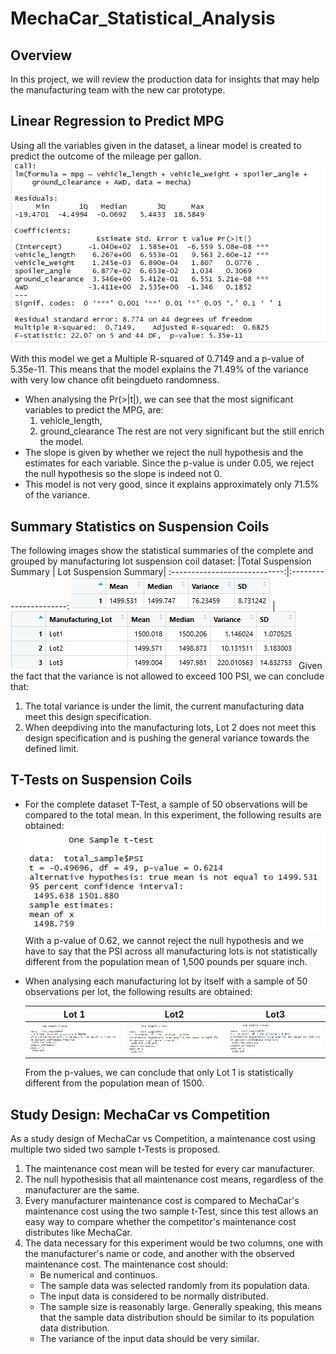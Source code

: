 # MechaCar_Statistical_Analysis

## Overview
In this project, we will review the production data for insights that may help the manufacturing team with the new car prototype.

## Linear Regression to Predict MPG
Using all the variables given in the dataset, a linear model is created to predict the outcome of the mileage per gallon.
![](images/lm_summary.png)

With this model we get a Multiple R-squared of 0.7149 and a p-value of 5.35e-11. This means that the model explains the 71.49% of the variance with very low chance ofit beingdueto randomness.

* When analysing the Pr(>|t|), we can see that the most significant variables to predict the MPG, are:
    1. vehicle_length, 
    2. ground_clearance
    The rest are not very significant but the still enrich the model.
* The slope is given by whether we reject the null hypothesis and the estimates for each variable. Since the p-value is under 0.05, we reject the null hypothesis so the slope is indeed not 0.
* This model is not very good, since it explains approximately only 71.5% of the variance.

## Summary Statistics on Suspension Coils
The following images show the statistical summaries of the complete and grouped by manufacturing lot suspension coil dataset:
|Total Suspension Summary | Lot Suspension Summary|
:----------------------------:|:----------------------:
![](images/total_summary.png) | ![](images/lot_summary.png)
Given the fact that the variance is not allowed to exceed 100 PSI, we can conclude that:
1. The total variance is under the limit, the current manufacturing data meet this design specification.
2. When deepdiving into the manufacturing lots, Lot 2 does not meet this design specification and is pushing the general variance towards the defined limit.

## T-Tests on Suspension Coils
* For the complete dataset T-Test, a sample of 50 observations will be compared to the total mean. In this experiment, the following results are obtained:
![](images/t_test_total.png)                                                                                                       
With a p-value of 0.62, we cannot reject the null hypothesis and we have to say that the PSI across all manufacturing lots is not statistically different from the population mean of 1,500 pounds per square inch.
* When analysing each manufacturing lot by itself with a sample of 50 observations per lot, the following results are obtained:

    |Lot 1                 |Lot2                   |Lot3                   |
    :---------------------:|:---------------------:|:----------------------:
    ![](images/t_test_lot1.png)|![](images/t_test_lot2.png)|![](images/t_test_lot3.png)
    From the p-values, we can conclude that only Lot 1 is statistically different from the population mean of 1500.

## Study Design: MechaCar vs Competition
As a study design of MechaCar vs Competition, a maintenance cost using multiple two sided two sample t-Tests is proposed.
1. The maintenance cost mean will be tested for every car manufacturer.
2. The null hypothesisis that all maintenance cost means, regardless of the manufacturer are the same.
3. Every manufacturer maintenance cost is compared to MechaCar's maintenance cost using the two sample t-Test, since this test allows an easy way to compare whether the competitor's maintenance cost distributes like MechaCar.
4. The data necessary for this experiment would be two columns, one with the manufacturer's name or code, and another with the observed maintenance cost. The maintenance cost should: 
    * Be numerical and continuos.
    * The sample data was selected randomly from its population data.
    * The input data is considered to be normally distributed.
    * The sample size is reasonably large. Generally speaking, this means that the sample data distribution should be similar to its population data distribution.
    * The variance of the input data should be very similar.